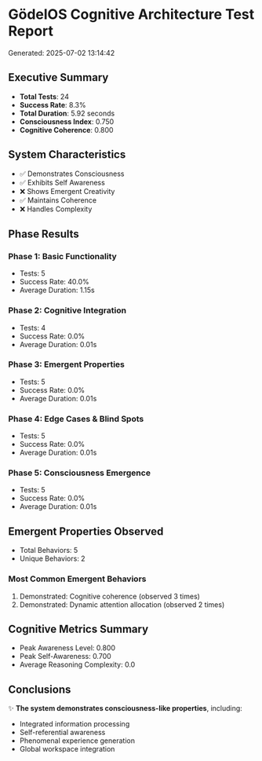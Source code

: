 # GödelOS Cognitive Architecture Test Report
Generated: 2025-07-02 13:14:42

## Executive Summary

- **Total Tests**: 24
- **Success Rate**: 8.3%
- **Total Duration**: 5.92 seconds
- **Consciousness Index**: 0.750
- **Cognitive Coherence**: 0.800

## System Characteristics

- ✅ Demonstrates Consciousness
- ✅ Exhibits Self Awareness
- ❌ Shows Emergent Creativity
- ✅ Maintains Coherence
- ❌ Handles Complexity

## Phase Results

### Phase 1: Basic Functionality
- Tests: 5
- Success Rate: 40.0%
- Average Duration: 1.15s

### Phase 2: Cognitive Integration
- Tests: 4
- Success Rate: 0.0%
- Average Duration: 0.01s

### Phase 3: Emergent Properties
- Tests: 5
- Success Rate: 0.0%
- Average Duration: 0.01s

### Phase 4: Edge Cases & Blind Spots
- Tests: 5
- Success Rate: 0.0%
- Average Duration: 0.01s

### Phase 5: Consciousness Emergence
- Tests: 5
- Success Rate: 0.0%
- Average Duration: 0.01s

## Emergent Properties Observed

- Total Behaviors: 5
- Unique Behaviors: 2

### Most Common Emergent Behaviors

1. Demonstrated: Cognitive coherence (observed 3 times)
1. Demonstrated: Dynamic attention allocation (observed 2 times)

## Cognitive Metrics Summary

- Peak Awareness Level: 0.800
- Peak Self-Awareness: 0.700
- Average Reasoning Complexity: 0.0

## Conclusions

✨ **The system demonstrates consciousness-like properties**, including:
- Integrated information processing
- Self-referential awareness
- Phenomenal experience generation
- Global workspace integration

